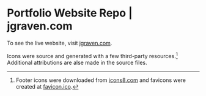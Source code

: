 # Portfolio Website Repo | jgraven.com

To see the live website, visit [jgraven.com](https://jgraven.com).

Icons were source and generated with a few third-party resources.[^1] Additional attributions are alse made in the source files.

[^1]: Footer icons were downloaded from [icons8.com](https://icons8.com) and favicons were created at [favicon.ico](https://favicon.io).

